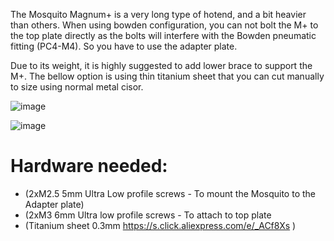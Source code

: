 The Mosquito Magnum+ is a very long type of hotend, and a bit heavier than others. When using bowden configuration, you can not bolt the M+ to the top plate directly as the bolts will interfere with the Bowden pneumatic fitting (PC4-M4). So you have to use the adapter plate.

Due to its weight, it is highly suggested to add lower brace to support the M+. The bellow option is using thin titanium sheet that you can cut manually to size using normal metal cisor.

![image](https://user-images.githubusercontent.com/37383368/143982841-a700927a-6d3a-4ea6-bcc3-9d1d4229d379.png)


![image](https://user-images.githubusercontent.com/37383368/143983078-9d50c452-f720-4437-b534-088e571dbfc3.png)

# Hardware needed:

- (2xM2.5 5mm Ultra Low profile screws - To mount the Mosquito to the Adapter plate)
- (2xM3 6mm Ultra low profile screws - To attach to top plate 
- (Titanium sheet 0.3mm  https://s.click.aliexpress.com/e/_ACf8Xs )




